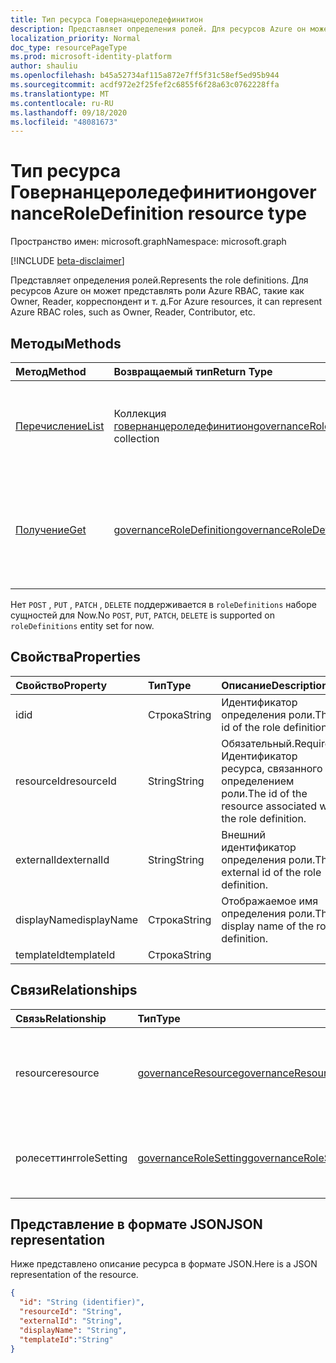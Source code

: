 ```yaml
---
title: Тип ресурса Говернанцероледефинитион
description: Представляет определения ролей. Для ресурсов Azure он может представлять роли Azure RBAC, такие как Owner, Reader, корреспондент и т. д.
localization_priority: Normal
doc_type: resourcePageType
ms.prod: microsoft-identity-platform
author: shauliu
ms.openlocfilehash: b45a52734af115a872e7ff5f31c58ef5ed95b944
ms.sourcegitcommit: acdf972e2f25fef2c6855f6f28a63c0762228ffa
ms.translationtype: MT
ms.contentlocale: ru-RU
ms.lasthandoff: 09/18/2020
ms.locfileid: "48081673"
---
```

# <a name="governanceroledefinition-resource-type"></a><span data-ttu-id="8563c-104">Тип ресурса Говернанцероледефинитион</span><span class="sxs-lookup"><span data-stu-id="8563c-104">governanceRoleDefinition resource type</span></span>

<span data-ttu-id="8563c-105">Пространство имен: microsoft.graph</span><span class="sxs-lookup"><span data-stu-id="8563c-105">Namespace: microsoft.graph</span></span>

[!INCLUDE [beta-disclaimer](../../includes/beta-disclaimer.md)]


<span data-ttu-id="8563c-106">Представляет определения ролей.</span><span class="sxs-lookup"><span data-stu-id="8563c-106">Represents the role definitions.</span></span> <span data-ttu-id="8563c-107">Для ресурсов Azure он может представлять роли Azure RBAC, такие как Owner, Reader, корреспондент и т. д.</span><span class="sxs-lookup"><span data-stu-id="8563c-107">For Azure resources, it can represent Azure RBAC roles, such as Owner, Reader, Contributor, etc.</span></span>


## <a name="methods"></a><span data-ttu-id="8563c-108">Методы</span><span class="sxs-lookup"><span data-stu-id="8563c-108">Methods</span></span>

| <span data-ttu-id="8563c-109">Метод</span><span class="sxs-lookup"><span data-stu-id="8563c-109">Method</span></span>          | <span data-ttu-id="8563c-110">Возвращаемый тип</span><span class="sxs-lookup"><span data-stu-id="8563c-110">Return Type</span></span> |<span data-ttu-id="8563c-111">Описание</span><span class="sxs-lookup"><span data-stu-id="8563c-111">Description</span></span>|
|:---------------|:--------|:--------|
|[<span data-ttu-id="8563c-112">Перечисление</span><span class="sxs-lookup"><span data-stu-id="8563c-112">List</span></span>](../api/governanceroledefinition-list.md) | <span data-ttu-id="8563c-113">Коллекция [говернанцероледефинитион](../resources/governanceroledefinition.md)</span><span class="sxs-lookup"><span data-stu-id="8563c-113">[governanceRoleDefinition](../resources/governanceroledefinition.md) collection</span></span> |<span data-ttu-id="8563c-114">Перечисление коллекции определений ролей для ресурса.</span><span class="sxs-lookup"><span data-stu-id="8563c-114">List a collection of role definitions on a resource.</span></span>|
|[<span data-ttu-id="8563c-115">Получение</span><span class="sxs-lookup"><span data-stu-id="8563c-115">Get</span></span>](../api/governanceroledefinition-get.md) | [<span data-ttu-id="8563c-116">governanceRoleDefinition</span><span class="sxs-lookup"><span data-stu-id="8563c-116">governanceRoleDefinition</span></span>](../resources/governanceroledefinition.md) |<span data-ttu-id="8563c-117">Считывание свойств и связей объекта определения роли, указанного по идентификатору.</span><span class="sxs-lookup"><span data-stu-id="8563c-117">Read properties and relationships of a role definition entity specified by id.</span></span>|

<span data-ttu-id="8563c-118">Нет `POST` , `PUT` , `PATCH` , `DELETE` поддерживается в `roleDefinitions` наборе сущностей для Now.</span><span class="sxs-lookup"><span data-stu-id="8563c-118">No `POST`, `PUT`, `PATCH`, `DELETE` is supported on `roleDefinitions` entity set for now.</span></span>

## <a name="properties"></a><span data-ttu-id="8563c-119">Свойства</span><span class="sxs-lookup"><span data-stu-id="8563c-119">Properties</span></span>
| <span data-ttu-id="8563c-120">Свойство</span><span class="sxs-lookup"><span data-stu-id="8563c-120">Property</span></span>    | <span data-ttu-id="8563c-121">Тип</span><span class="sxs-lookup"><span data-stu-id="8563c-121">Type</span></span>   | <span data-ttu-id="8563c-122">Описание</span><span class="sxs-lookup"><span data-stu-id="8563c-122">Description</span></span>                                                           |
|:------------|:-------|:----------------------------------------------------------------------|
| <span data-ttu-id="8563c-123">id</span><span class="sxs-lookup"><span data-stu-id="8563c-123">id</span></span>          | <span data-ttu-id="8563c-124">Строка</span><span class="sxs-lookup"><span data-stu-id="8563c-124">String</span></span> | <span data-ttu-id="8563c-125">Идентификатор определения роли.</span><span class="sxs-lookup"><span data-stu-id="8563c-125">The id of the role definition.</span></span>                                        |
| <span data-ttu-id="8563c-126">resourceId</span><span class="sxs-lookup"><span data-stu-id="8563c-126">resourceId</span></span>  | <span data-ttu-id="8563c-127">String</span><span class="sxs-lookup"><span data-stu-id="8563c-127">String</span></span> | <span data-ttu-id="8563c-128">Обязательный.</span><span class="sxs-lookup"><span data-stu-id="8563c-128">Required.</span></span> <span data-ttu-id="8563c-129">Идентификатор ресурса, связанного с определением роли.</span><span class="sxs-lookup"><span data-stu-id="8563c-129">The id of the resource associated with the role definition.</span></span> |
| <span data-ttu-id="8563c-130">externalId</span><span class="sxs-lookup"><span data-stu-id="8563c-130">externalId</span></span>  | <span data-ttu-id="8563c-131">String</span><span class="sxs-lookup"><span data-stu-id="8563c-131">String</span></span> | <span data-ttu-id="8563c-132">Внешний идентификатор определения роли.</span><span class="sxs-lookup"><span data-stu-id="8563c-132">The external id of the role definition.</span></span>                               |
| <span data-ttu-id="8563c-133">displayName</span><span class="sxs-lookup"><span data-stu-id="8563c-133">displayName</span></span> | <span data-ttu-id="8563c-134">Строка</span><span class="sxs-lookup"><span data-stu-id="8563c-134">String</span></span> | <span data-ttu-id="8563c-135">Отображаемое имя определения роли.</span><span class="sxs-lookup"><span data-stu-id="8563c-135">The display name of the role definition.</span></span>                              |
| <span data-ttu-id="8563c-136">templateId</span><span class="sxs-lookup"><span data-stu-id="8563c-136">templateId</span></span>  | <span data-ttu-id="8563c-137">Строка</span><span class="sxs-lookup"><span data-stu-id="8563c-137">String</span></span> |                                                                       |

## <a name="relationships"></a><span data-ttu-id="8563c-138">Связи</span><span class="sxs-lookup"><span data-stu-id="8563c-138">Relationships</span></span>
| <span data-ttu-id="8563c-139">Связь</span><span class="sxs-lookup"><span data-stu-id="8563c-139">Relationship</span></span> | <span data-ttu-id="8563c-140">Тип</span><span class="sxs-lookup"><span data-stu-id="8563c-140">Type</span></span>   |<span data-ttu-id="8563c-141">Описание</span><span class="sxs-lookup"><span data-stu-id="8563c-141">Description</span></span>|
|:---------------|:--------|:----------|
|<span data-ttu-id="8563c-142">resource</span><span class="sxs-lookup"><span data-stu-id="8563c-142">resource</span></span>|[<span data-ttu-id="8563c-143">governanceResource</span><span class="sxs-lookup"><span data-stu-id="8563c-143">governanceResource</span></span>](../resources/governanceresource.md)|<span data-ttu-id="8563c-144">Только для чтения.</span><span class="sxs-lookup"><span data-stu-id="8563c-144">Read-only.</span></span> <span data-ttu-id="8563c-145">Связанный ресурс для определения роли.</span><span class="sxs-lookup"><span data-stu-id="8563c-145">The associated resource for the role definition.</span></span>|
|<span data-ttu-id="8563c-146">ролесеттинг</span><span class="sxs-lookup"><span data-stu-id="8563c-146">roleSetting</span></span>|[<span data-ttu-id="8563c-147">governanceRoleSetting</span><span class="sxs-lookup"><span data-stu-id="8563c-147">governanceRoleSetting</span></span>](../resources/governancerolesetting.md)|<span data-ttu-id="8563c-148">Связанный параметр роли для определения роли.</span><span class="sxs-lookup"><span data-stu-id="8563c-148">The associated role setting for the role definition.</span></span>|

## <a name="json-representation"></a><span data-ttu-id="8563c-149">Представление в формате JSON</span><span class="sxs-lookup"><span data-stu-id="8563c-149">JSON representation</span></span>

<span data-ttu-id="8563c-150">Ниже представлено описание ресурса в формате JSON.</span><span class="sxs-lookup"><span data-stu-id="8563c-150">Here is a JSON representation of the resource.</span></span>

<!-- {
  "blockType": "resource",
  "keyProperty": "id",
  "optionalProperties": [

  ],
  "@odata.type": "microsoft.graph.governanceRoleDefinition"
}-->

```json
{
  "id": "String (identifier)",
  "resourceId": "String",
  "externalId": "String",
  "displayName": "String",
  "templateId":"String"
}

```

<!-- uuid: 8fcb5dbc-d5aa-4681-8e31-b001d5168d79
2015-10-25 14:57:30 UTC -->
<!--
{
  "type": "#page.annotation",
  "description": "governanceRoleDefinition",
  "keywords": "",
  "section": "documentation",
  "tocPath": "",
  "suppressions": []
}
-->


